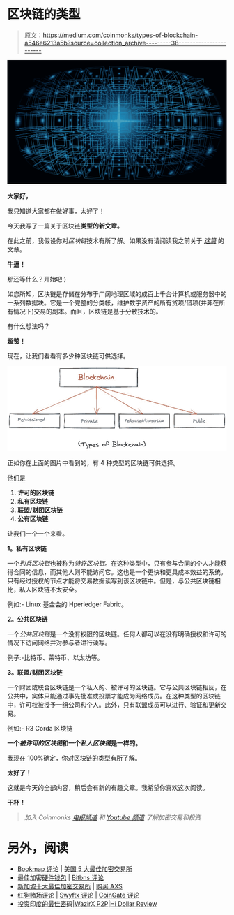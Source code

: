 # 区块链的类型

> 原文：<https://medium.com/coinmonks/types-of-blockchain-a546e6213a5b?source=collection_archive---------38----------------------->

![](img/87595c4e6ed047e6c19a55cc9c0bbf83.png)

**大家好，**

我只知道大家都在做好事，太好了！

今天我写了一篇关于区块链**类型的新文章。**

在此之前，我假设你对*区块链*技术有所了解。如果没有请阅读我之前关于 [*这篇*](/coinmonks/so-whats-the-blockchain-actually-is-254bd0f6e19) 的文章。

**牛逼！**

那还等什么？开始吧:)

如您所知，区块链是存储在分布于广阔地理区域的成百上千台计算机或服务器中的一系列数据块。它是一个完整的分类帐，维护数字资产的所有贷项/借项(并非在所有情况下)交易的副本。而且，区块链是基于分散技术的。

有什么想法吗？

**超赞！**

现在，让我们看看有多少种区块链可供选择。

![](img/5ea7a41315fd2093e9d7ab5d9d1254e2.png)

正如你在上面的图片中看到的，有 4 种类型的区块链可供选择。

他们是

1.  **许可的区块链**
2.  **私有区块链**
3.  **联盟/财团区块链**
4.  **公有区块链**

让我们一个一个来看。

**1。私有区块链**

一个*列兵区块链*也被称为*特许区块链*。在这种类型中，只有参与合同的个人才能获得合同的信息，而其他人则不能访问它。这也是一个更快和更具成本效益的系统。只有经过授权的节点才能将交易数据读写到该区块链中。但是，与公共区块链相比，私人区块链不太安全。

例如:- Linux 基金会的 Hperledger Fabric。

**2。公共区块链**

一个*公共区块链*是一个没有权限的区块链。任何人都可以在没有明确授权和许可的情况下访问网络并对参与者进行读写。

例子:-比特币、莱特币、以太坊等。

**3。联盟/财团区块链**

一个财团或联合区块链是一个私人的、被许可的区块链。它与公共区块链相反，在公共中，实体只能通过事先批准或投票才能成为网络成员。在这种类型的区块链中，许可权被授予一组公司和个人。此外，只有联盟成员可以进行、验证和更新交易。

例如:- R3 Corda 区块链

**一个*被许可的区块链*和一个*私人区块链*是一样的。**

我现在 100%确定，你对区块链的类型有所了解。

**太好了！**

这就是今天的全部内容，稍后会有新的有趣文章。我希望你喜欢这次阅读。

**干杯！**

> *加入 Coinmonks* [*电报频道*](https://t.me/coincodecap) *和* [*Youtube 频道*](https://www.youtube.com/c/coinmonks/videos) *了解加密交易和投资*

# 另外，阅读

*   [Bookmap 评论](https://coincodecap.com/bookmap-review-2021-best-trading-software) | [美国 5 大最佳加密交易所](https://coincodecap.com/crypto-exchange-usa)
*   最佳加密[硬件钱包](/coinmonks/hardware-wallets-dfa1211730c6) | [Bitbns 评论](/coinmonks/bitbns-review-38256a07e161)
*   [新加坡十大最佳加密交易所](https://coincodecap.com/crypto-exchange-in-singapore) | [购买 AXS](https://coincodecap.com/buy-axs-token)
*   [红狗赌场评论](https://coincodecap.com/red-dog-casino-review) | [Swyftx 评论](https://coincodecap.com/swyftx-review) | [CoinGate 评论](https://coincodecap.com/coingate-review)
*   [投资印度的最佳密码](https://coincodecap.com/best-crypto-to-invest-in-india-in-2021)|[WazirX P2P](https://coincodecap.com/wazirx-p2p)|[Hi Dollar Review](https://coincodecap.com/hi-dollar-review)